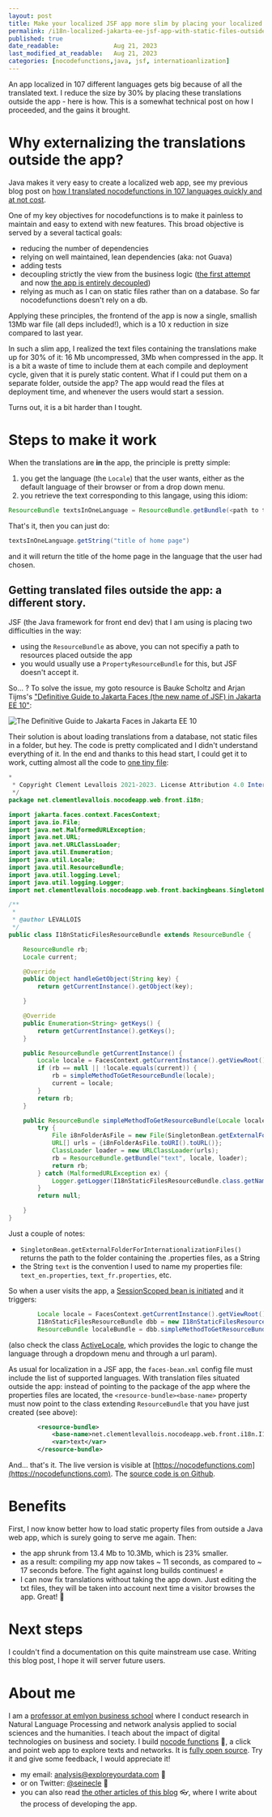 ```yaml
---
layout: post
title: Make your localized JSF app more slim by placing your localized Strings outside as static files
permalink: /i18n-localized-jakarta-ee-jsf-app-with-static-files-outside-war/
published: true
date_readable:               Aug 21, 2023
last_modified_at_readable:   Aug 21, 2023
categories: [nocodefunctions,java, jsf, internatioanlization]
---
```

An app localized in 107 different languages gets big because of all the translated text.
I reduce the size by 30% by placing these translations outside the app - here is how.
This is a somewhat technical post on how I proceeded, and the gains it brought.

# Why externalizing the translations outside the app?
Java makes it very easy to create a localized web app, see my previous blog post on [how I translated nocodefunctions in 107 languages quickly and at not cost](https://nocodefunctions.com/blog/translated-web-app-in-107-languages-i18n/).

One of my key objectives for nocodefunctions is to make it painless to maintain and easy to extend with new features.
This broad objective is served by a several tactical goals:

- reducing the number of dependencies
- relying on well maintained, lean dependencies (aka: not Guava)
- adding tests
- decoupling strictly the view from the business logic ([the first attempt](https://nocodefunctions.com/blog/java-concurrency-with-http-client-asynch/) and now [the app is entirely decoupled](https://nocodefunctions.com/blog/nocodefunctions-second-anniversary/#cleaner-organization-))
- relying as much as I can on static files rather than on a database. So far nocodefunctions doesn't rely on a db.

Applying these principles, the frontend of the app is now a single, smallish 13Mb war file (all deps included!), which is a 10 x reduction in size compared to last year.

In such a slim app, I realized the text files containing the translations make up for 30% of it: 16 Mb uncompressed, 3Mb when compressed in the app. 
It is a bit a waste of time to include them at each compile and deployment cycle, given that it is purely static content.
What if I could put them on a separate folder, outside the app? The app would read the files at deployment time, and whenever the users would start a session.

Turns out, it is a bit harder than I tought.

# Steps to make it work
When the translations are **in** the app, the principle is pretty simple:

1. you get the language (the `Locale`) that the user wants, either as the default language of their browser or from a drop down menu.
2. you retrieve the text corresponding to this langage, using this idiom:

```java
ResourceBundle textsInOneLanguage = ResourceBundle.getBundle(<path to the folder containing all translation files in your app >, <language chosen by the user >);
```

That's it, then you can just do:

```java
textsInOneLanguage.getString("title of home page")
```

and it will return the title of the home page in the language that the user had chosen.

## Getting translated files outside the app: a different story.

JSF (the Java framework for front end dev) that I am using is placing two difficulties in the way:

- using the `ResourceBundle` as above, you can not specifiy a path to resources placed outside the app
- you would usually use a `PropertyResourceBundle` for this, but JSF doesn't accept it.

So... ? To solve the issue, my goto resource is Bauke Scholtz and Arjan Tijms's ["Definitive Guide to Jakarta Faces (the new name of JSF) in Jakarta EE 10"](https://doi.org/10.1007/978-1-4842-7310-4):

![The Definitive Guide to Jakarta Faces in Jakarta EE 10](https://github.com/seinecle/blog/assets/1244100/46c70888-e797-4c32-a76a-941b056babab)

Their solution is about loading translations from a database, not static files in a folder, but hey.
The code is pretty complicated and I didn't understand everything of it.
In the end and thanks to this head start, I could get it to work, cutting almost all the code to [one tiny file](https://github.com/seinecle/nocodefunctions-web-app/blob/master/src/main/java/net/clementlevallois/nocodeapp/web/front/i18n/I18nStaticFilesResourceBundle.java):

```java
*
 * Copyright Clement Levallois 2021-2023. License Attribution 4.0 Intertnational (CC BY 4.0)
 */
package net.clementlevallois.nocodeapp.web.front.i18n;

import jakarta.faces.context.FacesContext;
import java.io.File;
import java.net.MalformedURLException;
import java.net.URL;
import java.net.URLClassLoader;
import java.util.Enumeration;
import java.util.Locale;
import java.util.ResourceBundle;
import java.util.logging.Level;
import java.util.logging.Logger;
import net.clementlevallois.nocodeapp.web.front.backingbeans.SingletonBean;

/**
 *
 * @author LEVALLOIS
 */
public class I18nStaticFilesResourceBundle extends ResourceBundle {

    ResourceBundle rb;
    Locale current;

    @Override
    public Object handleGetObject(String key) {
        return getCurrentInstance().getObject(key);

    }

    @Override
    public Enumeration<String> getKeys() {
        return getCurrentInstance().getKeys();
    }

    public ResourceBundle getCurrentInstance() {
        Locale locale = FacesContext.getCurrentInstance().getViewRoot().getLocale();
        if (rb == null || !locale.equals(current)) {
            rb = simpleMethodToGetResourceBundle(locale);
            current = locale;
        }
        return rb;
    }

    public ResourceBundle simpleMethodToGetResourceBundle(Locale locale) {
        try {
            File i8nFolderAsFile = new File(SingletonBean.getExternalFolderForInternationalizationFiles());
            URL[] urls = {i8nFolderAsFile.toURI().toURL()};
            ClassLoader loader = new URLClassLoader(urls);
            rb = ResourceBundle.getBundle("text", locale, loader);
            return rb;
        } catch (MalformedURLException ex) {
            Logger.getLogger(I18nStaticFilesResourceBundle.class.getName()).log(Level.SEVERE, null, ex);
        }
        return null;

    }
}
```

Just a couple of notes:

 - `SingletonBean.getExternalFolderForInternationalizationFiles()` returns the path to the folder containing the .properties files, as a String 
 - the String `text` is the convention I used to name my properties file: `text_en.properties`, `text_fr.properties`, etc.

So when a user visits the app, a [SessionScoped bean is initiated](https://github.com/seinecle/nocodefunctions-web-app/blob/master/src/main/java/net/clementlevallois/nocodeapp/web/front/backingbeans/SessionBean.java
) and it triggers:

```java
        Locale locale = FacesContext.getCurrentInstance().getViewRoot().getLocale();
        I18nStaticFilesResourceBundle dbb = new I18nStaticFilesResourceBundle();
        ResourceBundle localeBundle = dbb.simpleMethodToGetResourceBundle(locale);
```

(also check the class [ActiveLocale](https://github.com/seinecle/nocodefunctions-web-app/blob/master/src/main/java/net/clementlevallois/nocodeapp/web/front/backingbeans/ActiveLocale.java), which provides the logic to change the language through a dropdown menu and through a url param).

As usual for localization in a JSF app, the `faces-bean.xml` config file must include the list of supported languages.
With translation files situated outside the app: instead of pointing to the package of the app where the properties files are located, the `<resource-bundle><base-name>` property must now point to the class extending `ResourceBundle` that you have just created (see above):

```xml
        <resource-bundle>
            <base-name>net.clementlevallois.nocodeapp.web.front.i18n.I18nStaticFilesResourceBundle</base-name>
            <var>text</var>
        </resource-bundle>
```

And... that's it.
The live version is visible at [https://nocodefunctions.com](https://nocodefunctions.com).
The [source code is on Github](https://github.com/seinecle/nocodefunctions-web-app).

# Benefits
First, I now know better how to load static property files from outside a Java web app, which is surely going to serve me again. Then:

- the app shrunk from 13.4 Mb to 10.3Mb, which is 23% smaller.
- as a result: compiling my app now takes ~ 11 seconds, as compared to ~ 17 seconds before. The fight against long builds continues! ✊
- I can now fix translations without taking the app down. Just editing the txt files, they will be taken into account next time a visitor browses the app. Great! 🌈

# Next steps
I couldn't find a documentation on this quite mainstream use case. Writing this blog post, I hope it will server future users. 

# About me
I am a [professor at emlyon business school](https://www.linkedin.com/in/levallois/) where I conduct research in Natural Language Processing and network analysis applied to social sciences and the humanities. I teach about the impact of digital technologies on business and society. I  build [nocode functions](https://nocodefunctions.com) 🔎, a click and point web app to explore texts and networks. It is [fully open source](https://github.com/seinecle/nocodefunctions). Try it and give some feedback, I would appreciate it!

* my email: [analysis@exploreyourdata.com](mailto:analysis@exploreyourdata.com) 📧
* or on Twitter: [@seinecle](https://twitter.com/seinecle) 📱
* you can also read [the other articles of this blog](https://nocodefunctions.com/blog) 👓, where I write about the process of developing the app.

